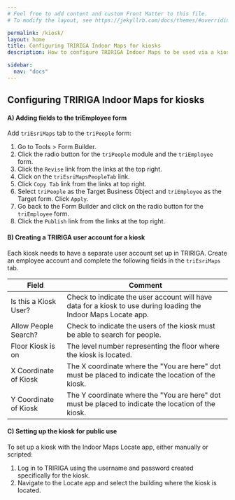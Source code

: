 ```yaml
---
# Feel free to add content and custom Front Matter to this file.
# To modify the layout, see https://jekyllrb.com/docs/themes/#overriding-theme-defaults

permalink: /kiosk/
layout: home
title: Configuring TRIRIGA Indoor Maps for kiosks
description: How to configure TRIRIGA Indoor Maps to be used via a kiosk.

sidebar:
  nav: "docs"
---
```


## Configuring TRIRIGA Indoor Maps for kiosks

#### A) Adding fields to the triEmployee form

Add `triEsriMaps` tab to the `triPeople` form:
   1. Go to Tools > Form Builder.
   1. Click the radio button for the `triPeople` module and the `triEmployee` form.
   1. Click the `Revise` link from the links at the top right.
   1. Click on the `triEsriMapsPeopleTab` link.
   1. Click `Copy Tab` link from the links at top right.
   1. Select `triPeople` as the Target Business Object and `triEmployee` as the Target form. Click `Apply`.
   1. Go back to the Form Builder and click on the radio button for the `triEmployee` form.
   1. Click the `Publish` link from the links at the top right.


#### B) Creating a TRIRIGA user account for a kiosk

Each kiosk needs to have a separate user account set up in TRIRIGA.  Create an employee account and complete the following fields in the `triEsriMaps` tab.

Field | Comment 
------- | ---------
Is this a Kiosk User? | Check to indicate the user account will have data for a kiosk to use during loading the Indoor Maps Locate app.
Allow People Search? | Check to indicate the users of the kiosk must be able to search for people.
Floor Kiosk is on | The level number representing the floor where the kiosk is located.
X Coordinate of Kiosk | The X coordinate where the "You are here" dot must be placed to indicate the location of the kiosk.
Y Coordinate of Kiosk | The Y coordinate where the "You are here" dot must be placed to indicate the location of the kiosk.

#### C) Setting up the kiosk for public use

To set up a kiosk with the Indoor Maps Locate app, either manually or scripted:
1. Log in to TRIRIGA using the username and password created specifically for the kiosk.
1. Navigate to the Locate app and select the building where the kiosk is located.